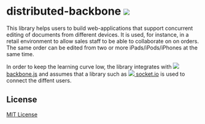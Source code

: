 distributed-backbone [<img src="https://secure.travis-ci.org/jolira/distributed-backbone.png" />](http://travis-ci.org/#!/jolira/distributed-backbone)
=======================================================================================================================

This library helps users to build web-applications that support concurrent editing of documents from different
devices. It is used, for instance, in a retail environment to allow sales staff to be able to collaborate on
on orders. The same order can be edited from two or more iPads/iPods/iPhones at the same time.

In order to keep the learning curve low, the library integrates with
[<img src="http://backbonejs.org/docs/images/favicon.ico" /> backbone.js](http://backbonejs.org/) and assumes that
a library such as [<img src="http://socket.io/images/favicon.ico" /> socket.io](http://socket.io/) is used to
connect the diffent users.


License
-----------------------------------------------------------------------------------------------------------------------

[MIT License](https://raw.github.com/jolira/distributed-backbone/master/LICENSE.txt)
